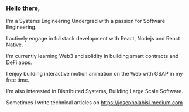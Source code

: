### Hello there,

I'm a Systems Engineering Undergrad with a passion for Software Engineering. 

I actively engage in fullstack development with React, Nodejs and React Native.

I'm currently learning Web3 and solidity in building smart contracts and DeFi apps.  

I enjoy building interactive motion animation on the Web with GSAP in my free time. 

I'm also interested in Distributed Systems, Building Large Scale Software.

Sometimes I write technical articles on https://josepholabisi.medium.com 



<!--
**dabigjoe6/dabigjoe6** is a ✨ _special_ ✨ repository because its `README.md` (this file) appears on your GitHub profile.

Here are some ideas to get you started:

- 🔭 I’m currently working on ...
- 🌱 I’m currently learning ...
- 👯 I’m looking to collaborate on ...
- 🤔 I’m looking for help with ...
- 💬 Ask me about ...
- 📫 How to reach me: ...
- 😄 Pronouns: ...
- ⚡ Fun fact: ...
-->
